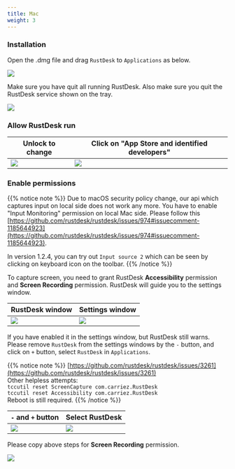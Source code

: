 ```yaml
---
title: Mac
weight: 3
---
```


### Installation

Open the .dmg file and drag `RustDesk` to `Applications` as below.

![](/docs/en/client/mac/images/dmg.png)

Make sure you have quit all running RustDesk. Also make sure you quit the RustDesk service shown on the tray.

![](/docs/en/client/mac/images/tray.png)

### Allow RustDesk run

| Unlock to change | Click on "App Store and identified developers" |
| --- | --- |
| ![](/docs/en/client/mac/images/allow2.png) | ![](/docs/en/client/mac/images/allow.png) |

### Enable permissions

{{% notice note %}}
Due to macOS security policy change, our api which captures input on local side does not work any
more. You have to enable "Input Monitoring" permission on local Mac side.
Please follow this
[https://github.com/rustdesk/rustdesk/issues/974#issuecomment-1185644923](https://github.com/rustdesk/rustdesk/issues/974#issuecomment-1185644923).

In version 1.2.4, you can try out `Input source 2` which can be seen by clicking on keyboard icon on the toolbar.
{{% /notice %}}

To capture screen, you need to grant RustDesk **Accessibility** permission and **Screen Recording** permission. RustDesk will guide you to the settings window.

| RustDesk window | Settings window |
| --- | --- |
| ![](/docs/en/client/mac/images/acc.png) | ![](/docs/en/client/mac/images/acc3.png?v2) |

If you have enabled it in the settings window, but RustDesk still warns. Please remove `RustDesk` from the settings windows by the `-` button, and click on `+` button, select `RustDesk` in `Applications`.

{{% notice note %}}
[https://github.com/rustdesk/rustdesk/issues/3261](https://github.com/rustdesk/rustdesk/issues/3261) <br>
Other helpless attempts: <br>
`tccutil reset ScreenCapture com.carriez.RustDesk` <br>
`tccutil reset Accessibility com.carriez.RustDesk` <br>
Reboot is still required.
{{% /notice %}}

| `-` and `+` button | Select RustDesk |
| --- | --- |
| ![](/docs/en/client/mac/images/acc2.png) | ![](/docs/en/client/mac/images/add.png?v2) |

Please copy above steps for **Screen Recording** permission.

![](/docs/en/client/mac/images/screen.png?v2)
